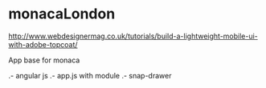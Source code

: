 monacaLondon
============

http://www.webdesignermag.co.uk/tutorials/build-a-lightweight-mobile-ui-with-adobe-topcoat/

App base for monaca

.- angular js
.- app.js with module
.- snap-drawer
